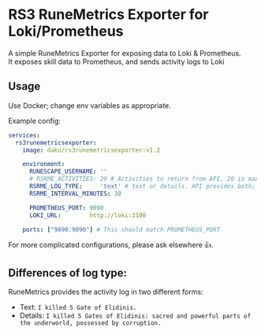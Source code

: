 # RS3 RuneMetrics Exporter for Loki/Prometheus
A simple RuneMetrics Exporter for exposing data to Loki & Prometheus.  
It exposes skill data to Prometheus, and sends activity logs to Loki

## Usage
Use Docker; change env variables as appropriate.

Example config:
```yaml
services:
  rs3runemetricsexporter:
    image: daku/rs3runemetricsexporter:v1.2

    environment:
      RUNESCAPE_USERNAME: ''
      # RSRME_ACTIVITIES: 20 # Activities to return from API, 20 is max.
      RSRME_LOG_TYPE:     'text' # text or details. API provides both; see below for differences
      RSRME_INTERVAL_MINUTES: 30

      PROMETHEUS_PORT: 9090
      LOKI_URL:        http://loki:3100

    ports: ["9090:9090"] # This should match PROMETHEUS_PORT
```

For more complicated configurations, please ask elsewhere 👍.

## Differences of log type:
RuneMetrics provides the activity log in two different forms:
- Text: `I killed 5 Gate of Elidinis.`
- Details: `I killed 5 Gates of Elidinis: sacred and powerful parts of the underworld, possessed by corruption.`
